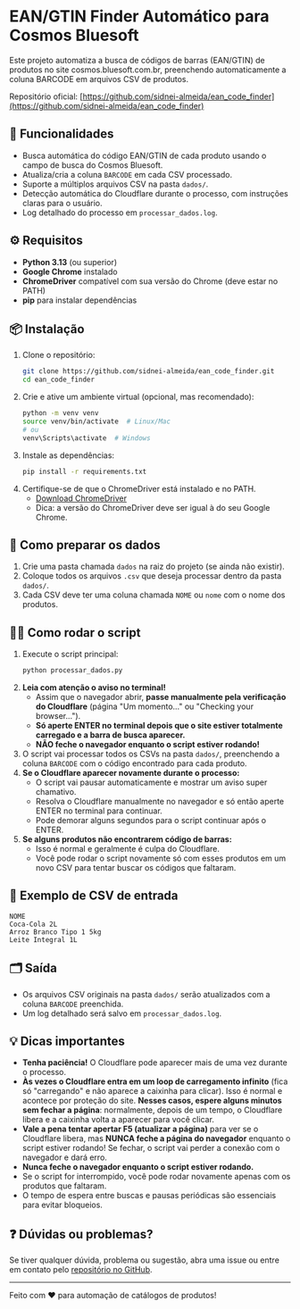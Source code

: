 # EAN/GTIN Finder Automático para Cosmos Bluesoft

Este projeto automatiza a busca de códigos de barras (EAN/GTIN) de produtos no site cosmos.bluesoft.com.br, preenchendo automaticamente a coluna BARCODE em arquivos CSV de produtos.

Repositório oficial: [https://github.com/sidnei-almeida/ean_code_finder](https://github.com/sidnei-almeida/ean_code_finder)

## 🚀 Funcionalidades
- Busca automática do código EAN/GTIN de cada produto usando o campo de busca do Cosmos Bluesoft.
- Atualiza/cria a coluna `BARCODE` em cada CSV processado.
- Suporte a múltiplos arquivos CSV na pasta `dados/`.
- Detecção automática do Cloudflare durante o processo, com instruções claras para o usuário.
- Log detalhado do processo em `processar_dados.log`.

## ⚙️ Requisitos
- **Python 3.13** (ou superior)
- **Google Chrome** instalado
- **ChromeDriver** compatível com sua versão do Chrome (deve estar no PATH)
- **pip** para instalar dependências

## 📦 Instalação
1. Clone o repositório:
   ```bash
   git clone https://github.com/sidnei-almeida/ean_code_finder.git
   cd ean_code_finder
   ```
2. Crie e ative um ambiente virtual (opcional, mas recomendado):
   ```bash
   python -m venv venv
   source venv/bin/activate  # Linux/Mac
   # ou
   venv\Scripts\activate  # Windows
   ```
3. Instale as dependências:
   ```bash
   pip install -r requirements.txt
   ```
4. Certifique-se de que o ChromeDriver está instalado e no PATH.
   - [Download ChromeDriver](https://sites.google.com/chromium.org/driver/)
   - Dica: a versão do ChromeDriver deve ser igual à do seu Google Chrome.

## 📂 Como preparar os dados
1. Crie uma pasta chamada `dados` na raiz do projeto (se ainda não existir).
2. Coloque todos os arquivos `.csv` que deseja processar dentro da pasta `dados/`.
3. Cada CSV deve ter uma coluna chamada `NOME` ou `nome` com o nome dos produtos.

## 🏃‍♂️ Como rodar o script
1. Execute o script principal:
   ```bash
   python processar_dados.py
   ```
2. **Leia com atenção o aviso no terminal!**
   - Assim que o navegador abrir, **passe manualmente pela verificação do Cloudflare** (página "Um momento..." ou "Checking your browser...").
   - **Só aperte ENTER no terminal depois que o site estiver totalmente carregado e a barra de busca aparecer.**
   - **NÃO feche o navegador enquanto o script estiver rodando!**
3. O script vai processar todos os CSVs na pasta `dados/`, preenchendo a coluna `BARCODE` com o código encontrado para cada produto.
4. **Se o Cloudflare aparecer novamente durante o processo:**
   - O script vai pausar automaticamente e mostrar um aviso super chamativo.
   - Resolva o Cloudflare manualmente no navegador e só então aperte ENTER no terminal para continuar.
   - Pode demorar alguns segundos para o script continuar após o ENTER.
5. **Se alguns produtos não encontrarem código de barras:**
   - Isso é normal e geralmente é culpa do Cloudflare.
   - Você pode rodar o script novamente só com esses produtos em um novo CSV para tentar buscar os códigos que faltaram.

## 📝 Exemplo de CSV de entrada
```csv
NOME
Coca-Cola 2L
Arroz Branco Tipo 1 5kg
Leite Integral 1L
```

## 🗂️ Saída
- Os arquivos CSV originais na pasta `dados/` serão atualizados com a coluna `BARCODE` preenchida.
- Um log detalhado será salvo em `processar_dados.log`.

## 💡 Dicas importantes
- **Tenha paciência!** O Cloudflare pode aparecer mais de uma vez durante o processo.
- **Às vezes o Cloudflare entra em um loop de carregamento infinito** (fica só "carregando" e não aparece a caixinha para clicar). Isso é normal e acontece por proteção do site. **Nesses casos, espere alguns minutos sem fechar a página**: normalmente, depois de um tempo, o Cloudflare libera e a caixinha volta a aparecer para você clicar. 
- **Vale a pena tentar apertar F5 (atualizar a página)** para ver se o Cloudflare libera, mas **NUNCA feche a página do navegador** enquanto o script estiver rodando! Se fechar, o script vai perder a conexão com o navegador e dará erro.
- **Nunca feche o navegador enquanto o script estiver rodando.**
- Se o script for interrompido, você pode rodar novamente apenas com os produtos que faltaram.
- O tempo de espera entre buscas e pausas periódicas são essenciais para evitar bloqueios.

## ❓ Dúvidas ou problemas?
Se tiver qualquer dúvida, problema ou sugestão, abra uma issue ou entre em contato pelo [repositório no GitHub](https://github.com/sidnei-almeida/ean_code_finder).

---

Feito com ❤️ para automação de catálogos de produtos! 